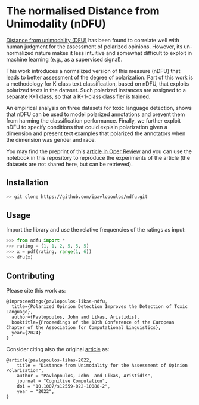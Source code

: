 # The normalised Distance from Unimodality (nDFU)

[Distance from unimodality (DFU)](https://github.com/ipavlopoulos/dfu/) has been found to correlate well with human judgment for the assessment of polarized opinions. However, its un-normalized nature makes it less intuitive and somewhat difficult to exploit in machine learning (e.g., as a supervised signal). 

This work introduces a normalized version of this measure (nDFU) that leads to better assessment of the degree of polarization. Part of this work is a methodology for K-class text classification, based on nDFU, that exploits polarized texts in the dataset. Such polarized instances are assigned to a separate K+1 class, so that a K+1-class classifier is trained. 

An empirical analysis on three datasets for toxic language detection, shows that nDFU can be used to model polarized annotations and prevent them from harming the classification performance. Finally, we further exploit nDFU to specify conditions that could explain polarization given a dimension and present text examples that polarized the annotators when the dimension was gender and race.

You may find the preprint of this [article in Oper Review](https://openreview.net/pdf?id=DKNaMP33ZL) and you can use the notebook in this repository to reproduce the experiments of the article (the datasets are not shared here, but can be retrieved).

## Installation
```bash
>> git clone https://github.com/ipavlopoulos/ndfu.git
```
## Usage
Import the library and use the relative frequencies of the ratings as input:

```python
>>> from ndfu import *
>>> rating = (1, 1, 2, 5, 5, 5)
>>> x = pdf(rating, range(1, 6))
>>> dfu(x)
```

## Contributing
Please cite this work as:
```
@inproceedings{pavlopoulos-likas-ndfu,
  title={Polarized Opinion Detection Improves the Detection of Toxic Language},
  author={Pavlopoulos, John and Likas, Aristidis},
  booktitle={Proceedings of the 18th Conference of the European Chapter of the Association for Computational Linguistics},
  year={2024}
}
```

Consider citing also the original [article](https://link.springer.com/article/10.1007/s12559-022-10088-2) as:
```
@article{pavlopoulos-likas-2022,
    title = "Distance from Unimodality for the Assessment of Opinion Polarization",
    author = "Pavlopoulos, John  and Likas, Aristidis",
    journal = "Cognitive Computation",
    doi = "10.1007/s12559-022-10088-2",
    year = "2022",
}
```
